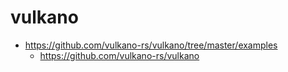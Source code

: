 # vulkano

- https://github.com/vulkano-rs/vulkano/tree/master/examples
  - https://github.com/vulkano-rs/vulkano
